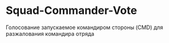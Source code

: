 # Squad-Commander-Vote
Голосование запускаемое командиром стороны (CMD) для разжалования командира отряда
